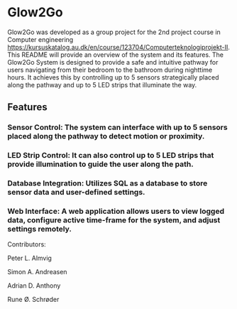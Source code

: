 # Glow2Go

Glow2Go was developed as a group project for the 2nd project course in Computer engineering https://kursuskatalog.au.dk/en/course/123704/Computerteknologiprojekt-II. This README will provide an overview of the system and its features.
The Glow2Go System is designed to provide a safe and intuitive pathway for users navigating from their bedroom to the bathroom during nighttime hours. It achieves this by controlling up to 5 sensors strategically placed along the pathway and up to 5 LED strips that illuminate the way.

## Features
### Sensor Control: The system can interface with up to 5 sensors placed along the pathway to detect motion or proximity.
### LED Strip Control: It can also control up to 5 LED strips that provide illumination to guide the user along the path.
### Database Integration: Utilizes SQL as a database to store sensor data and user-defined settings.
### Web Interface: A web application allows users to view logged data, configure active time-frame for the system, and adjust settings remotely.  


Contributors:  

Peter L. Almvig  

Simon A. Andreasen  

Adrian D. Anthony  

Rune Ø. Schrøder
